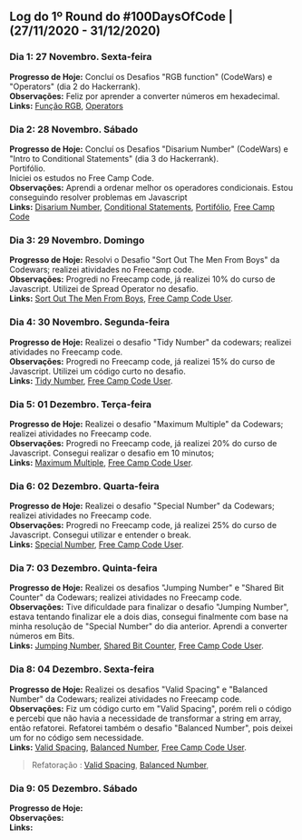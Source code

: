 ## Log do 1º Round do #100DaysOfCode | (27/11/2020 - 31/12/2020)

### Dia 1: 27 Novembro. Sexta-feira

**Progresso de Hoje:**
Concluí os Desafios "RGB function" (CodeWars) e "Operators" (dia 2 do Hackerrank).</br>
**Observações:**
Feliz por aprender a converter números em hexadecimal.</br>
**Links:** [Função RGB](https://t.co/myTseYIpEx?amp=1), [Operators](https://t.co/xbCYa59fud?amp=1)</br>

### Dia 2: 28 Novembro. Sábado

**Progresso de Hoje:**
Concluí os Desafios "Disarium Number" (CodeWars) e "Intro to Conditional Statements" (dia 3 do Hackerrank).</br>
Portifólio.</br>
Iniciei os estudos no Free Camp Code.</br>
**Observações:**
Aprendi a ordenar melhor os operadores condicionais. Estou conseguindo resolver problemas em Javascript</br>
**Links:** [Disarium Number](https://www.codewars.com/kata/5a53a17bfd56cb9c14000003), [Conditional Statements](https://www.hackerrank.com/challenges/30-conditional-statements/problem?utm_campaign=social-buttons&utm_medium=twitter&utm_source=challenge), [Portifólio](https://github.com/Kamila-Vieira/kamila-vieira.github.io), [Free Camp Code](https://www.freecodecamp.org/fcc7a03fd59-a306-4ae4-8605-0d5d4cc91cc5)</br>

### Dia 3: 29 Novembro. Domingo

**Progresso de Hoje:** Resolvi o Desafio "Sort Out The Men From Boys" da Codewars; realizei atividades no Freecamp code.</br>
**Observações:** Progredi no Freecamp code, já realizei 10% do curso de Javascript. Utilizei de Spread Operator no desafio.</br>
**Links:** [Sort Out The Men From Boys](https://www.codewars.com/kata/5af15a37de4c7f223e00012d), [Free Camp Code User](https://www.freecodecamp.org/fcc7a03fd59-a306-4ae4-8605-0d5d4cc91cc5).</br>

### Dia 4: 30 Novembro. Segunda-feira

**Progresso de Hoje:** Realizei o desafio "Tidy Number" da codewars; realizei atividades no Freecamp code.</br>
**Observações:** Progredi no Freecamp code, já realizei 15% do curso de Javascript. Utilizei um código curto no desafio.</br>
**Links:** [Tidy Number](https://www.codewars.com/kata/5a87449ab1710171300000fd), [Free Camp Code User](https://www.freecodecamp.org/fcc7a03fd59-a306-4ae4-8605-0d5d4cc91cc5).</br>

### Dia 5: 01 Dezembro. Terça-feira

**Progresso de Hoje:** Realizei o desafio "Maximum Multiple" da Codewars; realizei atividades no Freecamp code.</br>
**Observações:** Progredi no Freecamp code, já realizei 20% do curso de Javascript. Consegui realizar o desafio em 10 minutos;</br>
**Links:** [Maximum Multiple](https://www.codewars.com/kata/5aba780a6a176b029800041c), [Free Camp Code User](https://www.freecodecamp.org/fcc7a03fd59-a306-4ae4-8605-0d5d4cc91cc5).</br>

### Dia 6: 02 Dezembro. Quarta-feira

**Progresso de Hoje:** Realizei o desafio "Special Number" da Codewars; realizei atividades no Freecamp code.</br>
**Observações:** Progredi no Freecamp code, já realizei 25% do curso de Javascript. Consegui utilizar e entender o break.</br>
**Links:** [Special Number](https://www.codewars.com/kata/5a55f04be6be383a50000187/), [Free Camp Code User](https://www.freecodecamp.org/fcc7a03fd59-a306-4ae4-8605-0d5d4cc91cc5).</br>

### Dia 7: 03 Dezembro. Quinta-feira

**Progresso de Hoje:** Realizei os desafios "Jumping Number" e "Shared Bit Counter" da Codewars; realizei atividades no Freecamp code.</br>
**Observações:** Tive dificuldade para finalizar o desafio "Jumping Number", estava tentando finalizar ele a dois dias, consegui finalmente com base na minha resolução de "Special Number" do dia anterior. Aprendi a converter números em Bits.</br>
**Links:** [Jumping Number](https://www.codewars.com/kata/5a54e796b3bfa8932c0000ed), [Shared Bit Counter](https://www.codewars.com/kata/58a5aeb893b79949eb0000f1), [Free Camp Code User](https://www.freecodecamp.org/fcc7a03fd59-a306-4ae4-8605-0d5d4cc91cc5).</br>

### Dia 8: 04 Dezembro. Sexta-feira

**Progresso de Hoje:** Realizei os desafios "Valid Spacing" e "Balanced Number" da Codewars; realizei atividades no Freecamp code.</br>
**Observações:** Fiz um código curto em "Valid Spacing", porém reli o código e percebi que não havia a necessidade de transformar a string em array, então refatorei. Refatorei também o desafio "Balanced Number", pois deixei um for no código sem necessidade.</br>
**Links:** [Valid Spacing](https://www.codewars.com/kata/5f77d62851f6bc0033616bd8), [Balanced Number](https://www.codewars.com/kata/5a4e3782880385ba68000018), [Free Camp Code User](https://www.freecodecamp.org/fcc7a03fd59-a306-4ae4-8605-0d5d4cc91cc5).</br>

> Refatoração : [Valid Spacing](imgs/valid_spacing.PNG), [Balanced Number](imgs/balanced_number.PNG),

### Dia 9: 05 Dezembro. Sábado

**Progresso de Hoje:**</br>
**Observações:**</br>
**Links:**</br>
